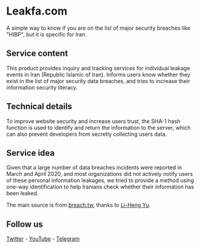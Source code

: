# Leakfa.com
A simple way to know if you are on the list of major security breaches like "HIBP", but it is specific for Iran. 

## Service content
This product provides inquiry and tracking services for individual leakage events in Iran (Republic Islamic of Iran).
Informs users know whether they exist in the list of major security data breaches, and tries to increase their information security literacy.

## Technical details
To improve website security and increase users trust, the SHA-1 hash function is used to identify and return the information to the server, which can also prevent developers from secretly collecting users data.

## Service idea
Given that a large number of data breaches incidents were reported in March and April 2020, and most organizations did not actively notify users of these personal information leakages, we tried to provide a method using one-way identification to help Iranians check whether their information has been leaked.
<p>The main source is from <a href="https://github.com/breach-tw/breach.tw">breach.tw</a>, thanks to <a href="https://github.com/seadog007" title="seadog007">Li-Heng Yu</a>.</p>

## Follow us
[Twitter](https://twitter.com/leakfarsi) - [YouTube](https://www.youtube.com/leakfarsi) - [Telegram](https://t.me/leakfarsi)

